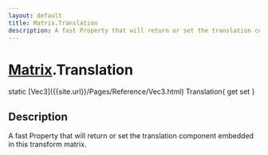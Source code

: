 ```yaml
---
layout: default
title: Matrix.Translation
description: A fast Property that will return or set the translation component embedded in this transform matrix.
---
```

# [Matrix]({{site.url}}/Pages/Reference/Matrix.html).Translation

<div class='signature' markdown='1'>
static [Vec3]({{site.url}}/Pages/Reference/Vec3.html) Translation{ get set }
</div>

## Description
A fast Property that will return or set the translation
component embedded in this transform matrix.

